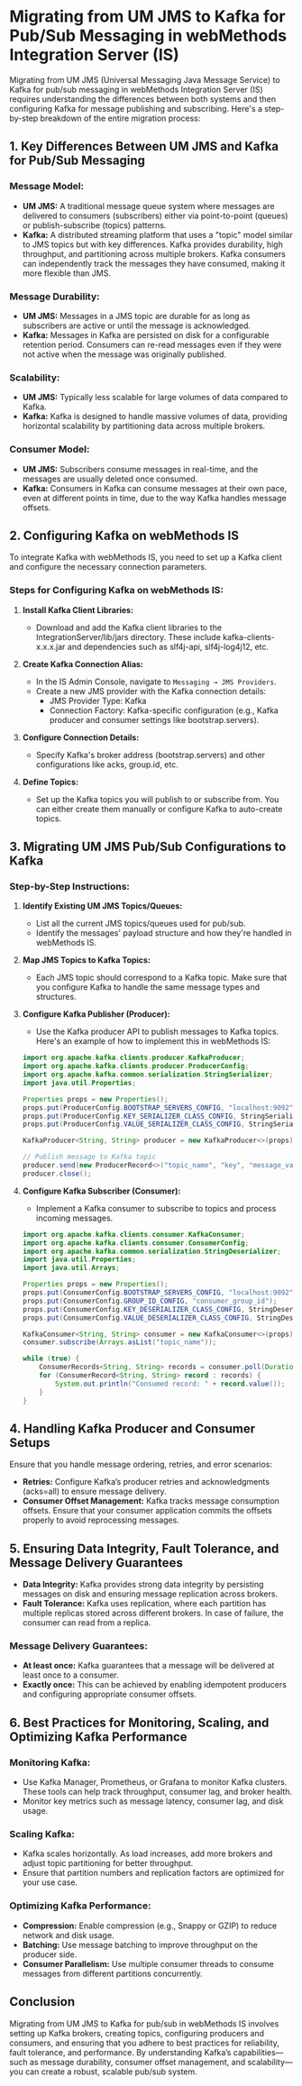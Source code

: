 
# Migrating from UM JMS to Kafka for Pub/Sub Messaging in webMethods Integration Server (IS)

Migrating from UM JMS (Universal Messaging Java Message Service) to Kafka for pub/sub messaging in webMethods Integration Server (IS) requires understanding the differences between both systems and then configuring Kafka for message publishing and subscribing. Here's a step-by-step breakdown of the entire migration process:

## 1. Key Differences Between UM JMS and Kafka for Pub/Sub Messaging

### Message Model:
- **UM JMS:** A traditional message queue system where messages are delivered to consumers (subscribers) either via point-to-point (queues) or publish-subscribe (topics) patterns.
- **Kafka:** A distributed streaming platform that uses a "topic" model similar to JMS topics but with key differences. Kafka provides durability, high throughput, and partitioning across multiple brokers. Kafka consumers can independently track the messages they have consumed, making it more flexible than JMS.

### Message Durability:
- **UM JMS:** Messages in a JMS topic are durable for as long as subscribers are active or until the message is acknowledged.
- **Kafka:** Messages in Kafka are persisted on disk for a configurable retention period. Consumers can re-read messages even if they were not active when the message was originally published.

### Scalability:
- **UM JMS:** Typically less scalable for large volumes of data compared to Kafka.
- **Kafka:** Kafka is designed to handle massive volumes of data, providing horizontal scalability by partitioning data across multiple brokers.

### Consumer Model:
- **UM JMS:** Subscribers consume messages in real-time, and the messages are usually deleted once consumed.
- **Kafka:** Consumers in Kafka can consume messages at their own pace, even at different points in time, due to the way Kafka handles message offsets.

## 2. Configuring Kafka on webMethods IS
To integrate Kafka with webMethods IS, you need to set up a Kafka client and configure the necessary connection parameters.

### Steps for Configuring Kafka on webMethods IS:

1. **Install Kafka Client Libraries:**
   - Download and add the Kafka client libraries to the IntegrationServer/lib/jars directory. These include kafka-clients-x.x.x.jar and dependencies such as slf4j-api, slf4j-log4j12, etc.

2. **Create Kafka Connection Alias:**
   - In the IS Admin Console, navigate to `Messaging → JMS Providers`.
   - Create a new JMS provider with the Kafka connection details:
     - JMS Provider Type: Kafka
     - Connection Factory: Kafka-specific configuration (e.g., Kafka producer and consumer settings like bootstrap.servers).

3. **Configure Connection Details:**
   - Specify Kafka's broker address (bootstrap.servers) and other configurations like acks, group.id, etc.

4. **Define Topics:**
   - Set up the Kafka topics you will publish to or subscribe from. You can either create them manually or configure Kafka to auto-create topics.

## 3. Migrating UM JMS Pub/Sub Configurations to Kafka

### Step-by-Step Instructions:

1. **Identify Existing UM JMS Topics/Queues:**
   - List all the current JMS topics/queues used for pub/sub.
   - Identify the messages' payload structure and how they're handled in webMethods IS.

2. **Map JMS Topics to Kafka Topics:**
   - Each JMS topic should correspond to a Kafka topic. Make sure that you configure Kafka to handle the same message types and structures.

3. **Configure Kafka Publisher (Producer):**
   - Use the Kafka producer API to publish messages to Kafka topics. Here's an example of how to implement this in webMethods IS:

   ```java
   import org.apache.kafka.clients.producer.KafkaProducer;
   import org.apache.kafka.clients.producer.ProducerConfig;
   import org.apache.kafka.common.serialization.StringSerializer;
   import java.util.Properties;

   Properties props = new Properties();
   props.put(ProducerConfig.BOOTSTRAP_SERVERS_CONFIG, "localhost:9092"); // Kafka broker address
   props.put(ProducerConfig.KEY_SERIALIZER_CLASS_CONFIG, StringSerializer.class.getName());
   props.put(ProducerConfig.VALUE_SERIALIZER_CLASS_CONFIG, StringSerializer.class.getName());

   KafkaProducer<String, String> producer = new KafkaProducer<>(props);

   // Publish message to Kafka topic
   producer.send(new ProducerRecord<>("topic_name", "key", "message_value"));
   producer.close();
   ```

4. **Configure Kafka Subscriber (Consumer):**
   - Implement a Kafka consumer to subscribe to topics and process incoming messages.

   ```java
   import org.apache.kafka.clients.consumer.KafkaConsumer;
   import org.apache.kafka.clients.consumer.ConsumerConfig;
   import org.apache.kafka.common.serialization.StringDeserializer;
   import java.util.Properties;
   import java.util.Arrays;

   Properties props = new Properties();
   props.put(ConsumerConfig.BOOTSTRAP_SERVERS_CONFIG, "localhost:9092");
   props.put(ConsumerConfig.GROUP_ID_CONFIG, "consumer_group_id");
   props.put(ConsumerConfig.KEY_DESERIALIZER_CLASS_CONFIG, StringDeserializer.class.getName());
   props.put(ConsumerConfig.VALUE_DESERIALIZER_CLASS_CONFIG, StringDeserializer.class.getName());

   KafkaConsumer<String, String> consumer = new KafkaConsumer<>(props);
   consumer.subscribe(Arrays.asList("topic_name"));

   while (true) {
       ConsumerRecords<String, String> records = consumer.poll(Duration.ofMillis(1000));
       for (ConsumerRecord<String, String> record : records) {
           System.out.println("Consumed record: " + record.value());
       }
   }
   ```

## 4. Handling Kafka Producer and Consumer Setups
Ensure that you handle message ordering, retries, and error scenarios:

- **Retries:** Configure Kafka’s producer retries and acknowledgments (acks=all) to ensure message delivery.
- **Consumer Offset Management:** Kafka tracks message consumption offsets. Ensure that your consumer application commits the offsets properly to avoid reprocessing messages.

## 5. Ensuring Data Integrity, Fault Tolerance, and Message Delivery Guarantees

- **Data Integrity:** Kafka provides strong data integrity by persisting messages on disk and ensuring message replication across brokers.
- **Fault Tolerance:** Kafka uses replication, where each partition has multiple replicas stored across different brokers. In case of failure, the consumer can read from a replica.

### Message Delivery Guarantees:
- **At least once:** Kafka guarantees that a message will be delivered at least once to a consumer.
- **Exactly once:** This can be achieved by enabling idempotent producers and configuring appropriate consumer offsets.

## 6. Best Practices for Monitoring, Scaling, and Optimizing Kafka Performance

### Monitoring Kafka:
- Use Kafka Manager, Prometheus, or Grafana to monitor Kafka clusters. These tools can help track throughput, consumer lag, and broker health.
- Monitor key metrics such as message latency, consumer lag, and disk usage.

### Scaling Kafka:
- Kafka scales horizontally. As load increases, add more brokers and adjust topic partitioning for better throughput.
- Ensure that partition numbers and replication factors are optimized for your use case.

### Optimizing Kafka Performance:
- **Compression:** Enable compression (e.g., Snappy or GZIP) to reduce network and disk usage.
- **Batching:** Use message batching to improve throughput on the producer side.
- **Consumer Parallelism:** Use multiple consumer threads to consume messages from different partitions concurrently.

## Conclusion
Migrating from UM JMS to Kafka for pub/sub in webMethods IS involves setting up Kafka brokers, creating topics, configuring producers and consumers, and ensuring that you adhere to best practices for reliability, fault tolerance, and performance. By understanding Kafka’s capabilities—such as message durability, consumer offset management, and scalability—you can create a robust, scalable pub/sub system.
